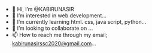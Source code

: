- 👋 Hi, I’m @KABIRUNASIR
- 👀 I’m interested in web development...
- 🌱 I’m currently learning html. css, java script, python...
- 💞️ I’m looking to collaborate on ...
- 📫 How to reach me through my email; kabirunasirssc2020@gmail.com...

<!---
KABIRUNASIR/KABIRUNASIR is a ✨ special ✨ repository because its `README.md` (this file) appears on your GitHub profile.
You can click the Preview link to take a look at your changes.
--->
